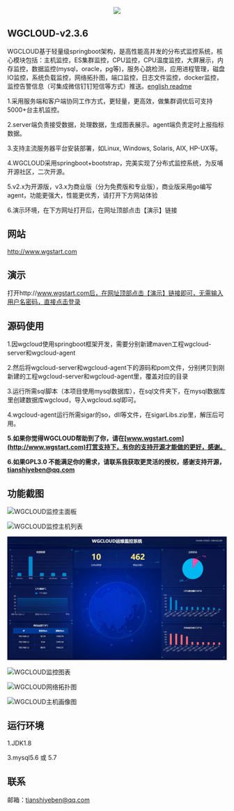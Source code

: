 <p align="center">
  <a  target="_blank" href="http://www.wgstart.com">
    <img src="./demo/logo.png">
  </a>
 </p>



## WGCLOUD-v2.3.6

WGCLOUD基于轻量级springboot架构，是高性能高并发的分布式监控系统，核心模块包括：主机监控，ES集群监控，CPU监控，CPU温度监控，大屏展示，内存监控，数据监控(mysql，oracle，pg等)，服务心跳检测，应用进程管理，磁盘IO监控，系统负载监控，网络拓扑图，端口监控，日志文件监控，docker监控，监控告警信息（可集成微信钉钉短信等方式）推送。[english readme](<./README_en.md>)

1.采用服务端和客户端协同工作方式，更轻量，更高效，做集群调优后可支持5000+台主机监控。

2.server端负责接受数据，处理数据，生成图表展示。agent端负责定时上报指标数据。

3.支持主流服务器平台安装部署，如Linux, Windows, Solaris, AIX, HP-UX等。

4.WGCLOUD采用springboot+bootstrap，完美实现了分布式监控系统，为反哺开源社区，二次开源。

5.v2.x为开源版，v3.x为商业版（分为免费版和专业版），商业版采用go编写agent，功能更强大，性能更优秀，请打开下方网站体验

6.演示环境，在下方网址打开后，在网址顶部点击【演示】链接

## **网站**

<http://www.wgstart.com>

## **演示**

打开http://www.wgstart.com后，在网址顶部点击【演示】链接即可，无需输入用户名密码，直接点击登录

## **源码使用**

1.因wgcloud使用springboot框架开发，需要分别新建maven工程wgcloud-server和wgcloud-agent

2.然后将wgcloud-server和wgcloud-agent下的源码和pom文件，分别拷贝到刚新建的工程wgcloud-server和wgcloud-agent里，覆盖对应的目录

3.运行所需sql脚本（本项目使用mysql数据库），在sql文件夹下，在mysql数据库里创建数据库wgcloud，导入wgcloud.sql即可。

4.wgcloud-agent运行所需sigar的so，dll等文件，在sigarLibs.zip里，解压后可用。

**5.如果你觉得WGCLOUD帮助到了你，请在[www.wgstart.com](http://www.wgstart.com)打赏支持下，有你的支持开源才能做的更好，感谢。**

**6.如果GPL3.0 不能满足你的需求，请联系我获取更灵活的授权，感谢支持开源，tianshiyeben@qq.com**



## **功能截图**



![WGCLOUD监控主面板](./demo/demo2.jpg)

![WGCLOUD监控主机列表](./demo/demo3.jpg)

![WGCLOUD监控主机列表](./demo/daping.jpg)

![WGCLOUD监控图表](./demo/demo4.jpg)



![WGCLOUD网络拓扑图](./demo/tpdemo.jpg)

![WGCLOUD主机画像图](./demo/huaxiang.jpg)


## 运行环境

1.JDK1.8

3.mysql5.6 或 5.7



## 联系

邮箱：tianshiyeben@qq.com


